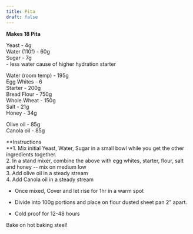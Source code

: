 ```yaml
---
title: Pita
draft: false
---
```

**Makes 18 Pita**  
  
Yeast - 4g  
Water (110f) - 60g  
Sugar - 7g  
\- less water cause of higher hydration starter  
  
Water (room temp) - 195g  
Egg Whites - 6  
Starter - 200g  
Bread Flour - 750g  
Whole Wheat - 150g  
Salt - 21g  
Honey - 34g  
  
Olive oil - 85g  
Canola oil - 85g  
  
**Instructions  
**1\. Mix initial Yeast, Water, Sugar in a small bowl while you get the other ingredients together.  
2\. In a stand mixer, combine the above with egg whites, starter, flour, salt and honey -- mix on medium low  
3\. Add olive oil in a steady stream  
4\. Add Canola oil in a steady stream  

*   Once mixed, Cover and let rise for 1hr in a warm spot
    
*   Divide into 100g portions and place on flour dusted sheet pan 2" apart. 
    
*   Cold proof for 12-48 hours
    

  
Bake on hot baking steel!